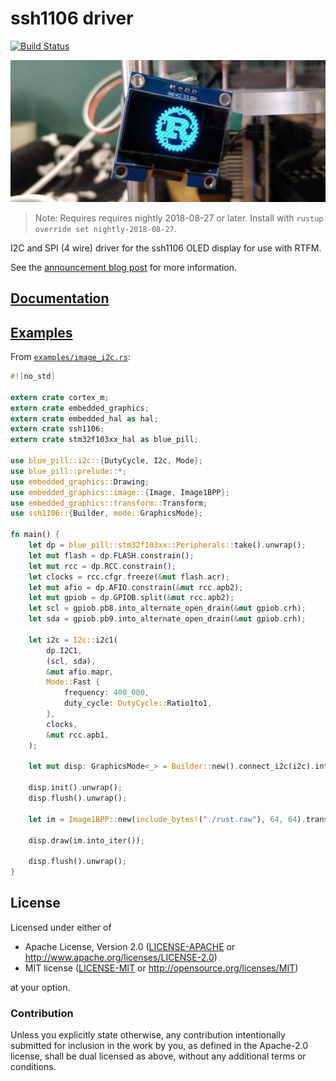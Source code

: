 # ssh1106 driver

[![Build Status](https://travis-ci.org/jamwaffles/ssh1106.svg?branch=master)](https://travis-ci.org/jamwaffles/ssh1106)

[![CRIUS display showing the Rust logo](readme_banner.jpg?raw=true)](examples/image_i2c.rs)

> Note: Requires requires nightly 2018-08-27 or later. Install with `rustup override set nightly-2018-08-27`.

I2C and SPI (4 wire) driver for the ssh1106 OLED display for use with RTFM.

See the [announcement blog post](https://wapl.es/electronics/rust/2018/04/30/ssh1106-driver.html) for more information.

## [Documentation](https://jamwaffles.github.io/ssh1106)

## [Examples](examples)

From [`examples/image_i2c.rs`](examples/image_i2c.rs):

```rust
#![no_std]

extern crate cortex_m;
extern crate embedded_graphics;
extern crate embedded_hal as hal;
extern crate ssh1106;
extern crate stm32f103xx_hal as blue_pill;

use blue_pill::i2c::{DutyCycle, I2c, Mode};
use blue_pill::prelude::*;
use embedded_graphics::Drawing;
use embedded_graphics::image::{Image, Image1BPP};
use embedded_graphics::transform::Transform;
use ssh1106::{Builder, mode::GraphicsMode};

fn main() {
    let dp = blue_pill::stm32f103xx::Peripherals::take().unwrap();
    let mut flash = dp.FLASH.constrain();
    let mut rcc = dp.RCC.constrain();
    let clocks = rcc.cfgr.freeze(&mut flash.acr);
    let mut afio = dp.AFIO.constrain(&mut rcc.apb2);
    let mut gpiob = dp.GPIOB.split(&mut rcc.apb2);
    let scl = gpiob.pb8.into_alternate_open_drain(&mut gpiob.crh);
    let sda = gpiob.pb9.into_alternate_open_drain(&mut gpiob.crh);

    let i2c = I2c::i2c1(
        dp.I2C1,
        (scl, sda),
        &mut afio.mapr,
        Mode::Fast {
            frequency: 400_000,
            duty_cycle: DutyCycle::Ratio1to1,
        },
        clocks,
        &mut rcc.apb1,
    );

    let mut disp: GraphicsMode<_> = Builder::new().connect_i2c(i2c).into();

    disp.init().unwrap();
    disp.flush().unwrap();

    let im = Image1BPP::new(include_bytes!("./rust.raw"), 64, 64).translate(Coord::new(32, 0));

    disp.draw(im.into_iter());

    disp.flush().unwrap();
}
```

## License

Licensed under either of

- Apache License, Version 2.0 ([LICENSE-APACHE](LICENSE-APACHE) or
  http://www.apache.org/licenses/LICENSE-2.0)
- MIT license ([LICENSE-MIT](LICENSE-MIT) or http://opensource.org/licenses/MIT)

at your option.

### Contribution

Unless you explicitly state otherwise, any contribution intentionally submitted for inclusion in the
work by you, as defined in the Apache-2.0 license, shall be dual licensed as above, without any
additional terms or conditions.
